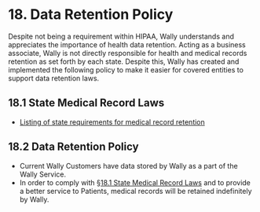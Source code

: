 # 18. Data Retention Policy

Despite not being a requirement within HIPAA, Wally understands and appreciates the importance of health data retention. Acting as a business associate, Wally is not directly responsible for health and medical records retention as set forth by each state. Despite this, Wally has created and implemented the following policy to make it easier for covered entities to support data retention laws.

## 18.1 State Medical Record Laws

* [Listing of state requirements for medical record retention](http://www.healthit.gov/sites/default/files/appa7-1.pdf)

## 18.2 Data Retention Policy

* Current Wally Customers have data stored by Wally as a part of the Wally Service.
* In order to comply with [§18.1 State Medical Record Laws](#18.1-data-retention-policy) and to provide a better service to Patients, medical records will be retained indefinitely by Wally.